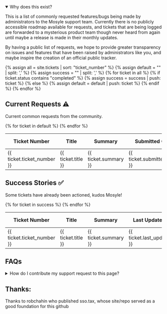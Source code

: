 ---
---
<script src="assets/js/sorttable.js"></script>

<details open>
<summary>
Why does this exist?
</summary>

This is a list of commonly requested features/bugs being made by administrators to the Mosyle support team.
Currently there is no publicly accessible roadmap available for requests, and tickets that are being logged are forwarded to a mysterious product team though never heard from again until maybe a release is made in their monthly updates.

By having a public list of requests, we hope to provide greater transparency on issues and features that have been raised by administrators like you, and maybe inspire the creation of an official public tracker.
</details>

{% assign all = site.tickets | sort: "ticket_number" %}
{% assign default = "" | split: ',' %}
{% assign success = "" | split: ',' %}
{% for ticket in all %}
	{% if ticket.status contains "completed" %}
		{% assign success = success | push: ticket %}
	{% else %}
		{% assign default = default | push: ticket %}
	{% endif %}
{% endfor %}

## Current Requests ⚠️ ##
Current common requests from the community.
<table class="sortable">
	<thead>
		<tr>
			<th>Ticket Number</th>
			<th>Title</th>
			<th>Summary</th>
			<th>Submitted On</th>
			<th>Last Updated</th>
			<th>Submitted by</th>
			<th>Relevant Thread</th>
		</tr>
	</thead>
	<tbody>
	{% for ticket in default %}
		<tr>
			<td markdown="span">{{ ticket.ticket_number }}</td>
			<td markdown="span">{{ ticket.title }}</td>
			<td class="summary" markdown="span" title="{{ ticket.summary }}">{{ ticket.summary }}</td>
			<td markdown="span">{{ ticket.submitted_on }}</td>
			<td markdown="span">{{ ticket.last_update }}</td>
			<td markdown="span"><a href="{{ ticket.submitted_by_link }}">{{ ticket.submitted_by }}</a></td>
			<td markdown="span"><a href="{{ ticket.relevant_thread }}">🔗</a></td>
		</tr>
		{% endfor %}
	</tbody>

</table>

## Success Stories ✅ ##
Some tickets have already been actioned, kudos Mosyle!

<table class="sortable">
	<thead>
		<tr>
			<th>Ticket Number</th>
			<th>Title</th>
			<th>Summary</th>
			<th>Last Updated</th>
			<th>Submitted by</th>
			<th>Relevant Thread</th>
		</tr>
	</thead>
	<tbody>
		{% for ticket in success %}
		<tr>
			<td markdown="span">{{ ticket.ticket_number }}</td>
			<td markdown="span">{{ ticket.title }}</a></td>
			<td markdown="span">{{ ticket.summary }}</td>
			<td markdown="span">{{ ticket.last_update }}</td>
			<td markdown="span"><a href="{{ ticket.submitted_by_link }}">{{ ticket.submitted_by }}</a></td>
			<td markdown="span"><a href="{{ ticket.relevant_thread }}">Link</a></td>
		</tr>
		{% endfor %}
	</tbody>
</table>

## FAQs

<details>
<summary>
How do I contribute my support request to this page?
</summary>
Easy, pop on over to the github repo listed below and open either an issue or a pull request with the required information. 
</details>

## Thanks:

Thanks to robchahin who published sso.tax, whose site/repo served as a good foundation for this github